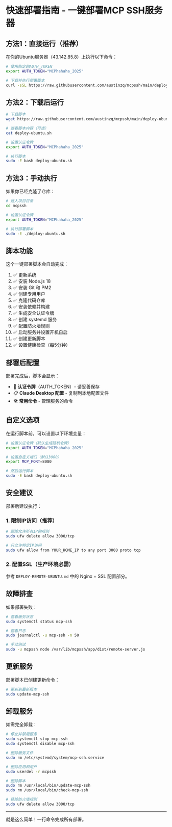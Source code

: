 # 快速部署指南 - 一键部署MCP SSH服务器

## 方法1：直接运行（推荐）

在你的Ubuntu服务器（43.142.85.8）上执行以下命令：

```bash
# 使用指定的AUTH_TOKEN
export AUTH_TOKEN="MCPhahaha_2025"

# 下载并执行部署脚本
curl -sSL https://raw.githubusercontent.com/austinzq/mcpssh/main/deploy-ubuntu.sh | sudo -E bash
```

## 方法2：下载后运行

```bash
# 下载脚本
wget https://raw.githubusercontent.com/austinzq/mcpssh/main/deploy-ubuntu.sh

# 查看脚本内容（可选）
cat deploy-ubuntu.sh

# 设置认证令牌
export AUTH_TOKEN="MCPhahaha_2025"

# 执行脚本
sudo -E bash deploy-ubuntu.sh
```

## 方法3：手动执行

如果你已经克隆了仓库：

```bash
# 进入项目目录
cd mcpssh

# 设置认证令牌
export AUTH_TOKEN="MCPhahaha_2025"

# 执行部署脚本
sudo -E ./deploy-ubuntu.sh
```

## 脚本功能

这个一键部署脚本会自动完成：

1. ✅ 更新系统
2. ✅ 安装 Node.js 18
3. ✅ 安装 Git 和 PM2
4. ✅ 创建专用用户
5. ✅ 克隆代码仓库
6. ✅ 安装依赖并构建
7. ✅ 生成安全认证令牌
8. ✅ 创建 systemd 服务
9. ✅ 配置防火墙规则
10. ✅ 启动服务并设置开机自启
11. ✅ 创建更新脚本
12. ✅ 设置健康检查（每5分钟）

## 部署后配置

部署完成后，脚本会显示：

- 🔑 **认证令牌**（AUTH_TOKEN）- 请妥善保存
- 📋 **Claude Desktop 配置** - 复制到本地配置文件
- 🛠️ **常用命令** - 管理服务的命令

## 自定义选项

在运行脚本前，可以设置以下环境变量：

```bash
# 设置认证令牌（默认生成随机令牌）
export AUTH_TOKEN="MCPhahaha_2025"

# 设置自定义端口（默认3000）
export MCP_PORT=8080

# 然后运行脚本
sudo -E bash deploy-ubuntu.sh
```

## 安全建议

部署后建议执行：

### 1. 限制IP访问（推荐）
```bash
# 删除允许所有IP的规则
sudo ufw delete allow 3000/tcp

# 只允许特定IP访问
sudo ufw allow from YOUR_HOME_IP to any port 3000 proto tcp
```

### 2. 配置SSL（生产环境必需）
参考 `DEPLOY-REMOTE-UBUNTU.md` 中的 Nginx + SSL 配置部分。

## 故障排查

如果部署失败：

```bash
# 查看服务状态
sudo systemctl status mcp-ssh

# 查看日志
sudo journalctl -u mcp-ssh -n 50

# 手动测试
sudo -u mcpssh node /var/lib/mcpssh/app/dist/remote-server.js
```

## 更新服务

部署脚本已创建更新命令：

```bash
# 更新到最新版本
sudo update-mcp-ssh
```

## 卸载服务

如需完全卸载：

```bash
# 停止并禁用服务
sudo systemctl stop mcp-ssh
sudo systemctl disable mcp-ssh

# 删除服务文件
sudo rm /etc/systemd/system/mcp-ssh.service

# 删除应用和用户
sudo userdel -r mcpssh

# 删除脚本
sudo rm /usr/local/bin/update-mcp-ssh
sudo rm /usr/local/bin/check-mcp-ssh

# 移除防火墙规则
sudo ufw delete allow 3000/tcp
```

---

就是这么简单！一行命令完成所有部署。